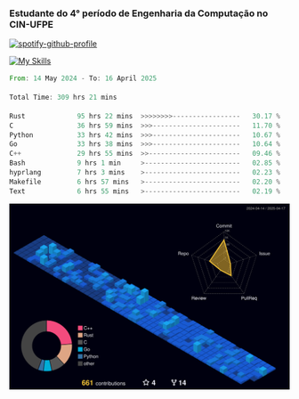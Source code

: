 
### Estudante do 4° período de Engenharia da Computação no CIN-UFPE

[![spotify-github-profile](https://spotify-github-profile.kittinanx.com/api/view?uid=21nggge2ld354asa4l3xoze2q&cover_image=true&theme=novatorem&show_offline=false&background_color=000000&interchange=true&bar_color=53b14f&bar_color_cover=true)](https://github.com/kittinan/spotify-github-profile)


[![My Skills](https://skillicons.dev/icons?i=c,cpp,rust,py,java,neovim&theme=dark)](https://skillicons.dev)

<!--START_SECTION:waka-->

```rust
From: 14 May 2024 - To: 16 April 2025

Total Time: 309 hrs 21 mins

Rust             95 hrs 22 mins  >>>>>>>>-----------------   30.17 %
C                36 hrs 59 mins  >>>----------------------   11.70 %
Python           33 hrs 42 mins  >>>----------------------   10.67 %
Go               33 hrs 38 mins  >>>----------------------   10.64 %
C++              29 hrs 55 mins  >>-----------------------   09.46 %
Bash             9 hrs 1 min     >------------------------   02.85 %
hyprlang         7 hrs 3 mins    >------------------------   02.23 %
Makefile         6 hrs 57 mins   >------------------------   02.20 %
Text             6 hrs 55 mins   >------------------------   02.19 %
```

<!--END_SECTION:waka-->

![](./profile-3d-contrib/profile-night-view.svg)
